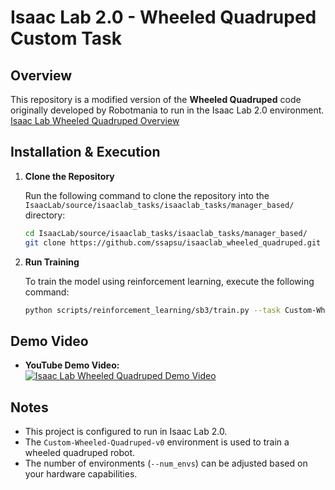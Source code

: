 # Isaac Lab 2.0 - Wheeled Quadruped Custom Task

## Overview

This repository is a modified version of the **Wheeled Quadruped** code originally developed by Robotmania to run in the Isaac Lab 2.0 environment.
[Isaac Lab Wheeled Quadruped Overview](https://www.youtube.com/watch?v=o9Bym5mOl2k&t=1s)

## Installation & Execution

1. **Clone the Repository**

   Run the following command to clone the repository into the `IsaacLab/source/isaaclab_tasks/isaaclab_tasks/manager_based/` directory:

   ```bash
   cd IsaacLab/source/isaaclab_tasks/isaaclab_tasks/manager_based/
   git clone https://github.com/ssapsu/isaaclab_wheeled_quadruped.git
   ```

2. **Run Training**

    To train the model using reinforcement learning, execute the following command:

    ```bash
    python scripts/reinforcement_learning/sb3/train.py --task Custom-Wheeled-Quadruped-v0 --num_envs 1024
    ```

## Demo Video

- **YouTube Demo Video:**  
  [![Isaac Lab Wheeled Quadruped Demo Video](https://img.youtube.com/vi/_79nZS3ey2U/hqdefault.jpg)](https://youtu.be/_79nZS3ey2U)

## Notes

- This project is configured to run in Isaac Lab 2.0.
- The `Custom-Wheeled-Quadruped-v0` environment is used to train a wheeled quadruped robot.
- The number of environments (`--num_envs`) can be adjusted based on your hardware capabilities.
